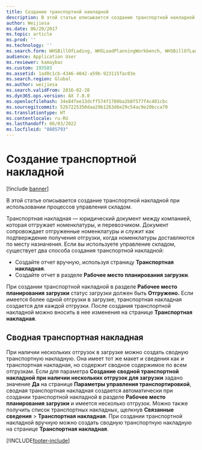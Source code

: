 ```yaml
---
title: Создание транспортной накладной
description: В этой статье описывается создание транспортной накладной при использовании процессов управления складом.
author: Weijiesa
ms.date: 06/20/2017
ms.topic: article
ms.prod: ''
ms.technology: ''
ms.search.form: WHSBillOfLading, WHSLoadPlanningWorkbench, WHSBillOfLadingCarrier, WHSBillOfLadingOrder
audience: Application User
ms.reviewer: kamaybac
ms.custom: 193583
ms.assetid: 1ad0c1cb-4346-4042-a59b-923115fac03e
ms.search.region: Global
ms.author: weijiesa
ms.search.validFrom: 2016-02-28
ms.dyn365.ops.version: AX 7.0.0
ms.openlocfilehash: 34e84fee13dcff574f1700ba2b8f577f4c401cbc
ms.sourcegitcommit: 52b7225350daa29b1263d8e29c54ac9e20bcca70
ms.translationtype: HT
ms.contentlocale: ru-RU
ms.lasthandoff: 06/03/2022
ms.locfileid: "8885793"
---
```

# <a name="create-a-bill-of-lading"></a>Создание транспортной накладной

[!include [banner](../includes/banner.md)]

В этой статье описывается создание транспортной накладной при использовании процессов управления складом.  

Транспортная накладная — юридический документ между компанией, которая отгружает номенклатуры, и перевозчиком. Документ сопровождает отгруженные номенклатуры и служит как подтверждение получения отгрузки, когда номенклатуры доставляются по месту назначения. Если вы используете управление складом, существует два способа создания транспортной накладной:

  -   Создайте отчет вручную, используя страницу **Транспортная накладная**.
  -   Создайте отчет в разделе **Рабочее место планирования загрузки**.

При создании транспортной накладной в разделе **Рабочее место планирования загрузки** статус загрузки должен быть **Отгружено.** Если имеется более одной отгрузки в загрузке, транспортная накладная создается для каждой отгрузки. После создания транспортной накладной можно вносить в нее изменения на странице **Транспортная накладная**.

## <a name="master-bill-of-lading"></a>Сводная транспортная накладная
При наличии нескольких отгрузок в загрузке можно создать сводную транспортную накладную. Она имеет тот же макет и сведения как и транспортная накладная, но содержит сводное содержимое по всем отгрузкам. Если для параметра **Создание сводной транспортной накладной при наличии нескольких отгрузок для загрузки** задано значение **Да** на странице **Параметры управления транспортировкой**, сводная транспортная накладная создается автоматически при создании транспортной накладной в разделе **Рабочее место планирования загрузки** и имеется несколько отгрузок. Можно также получить список транспортных накладных, щелкнув **Связанные сведения** &gt; **Транспортная накладная**. При создании транспортной накладной вручную можно создать сводную транспортную накладную на странице **Транспортная накладная**.





[!INCLUDE[footer-include](../../includes/footer-banner.md)]